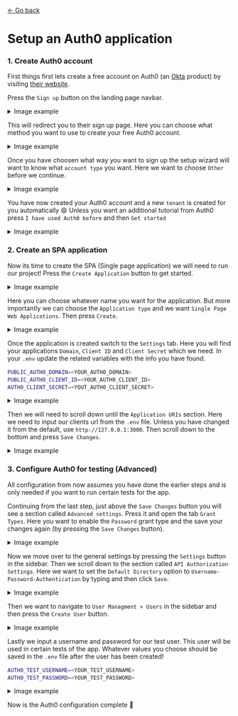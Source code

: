 [← Go back](./SETUP.md)

# Setup an Auth0 application

### 1. Create Auth0 account

First things first lets create a free account on Auth0 (an [Okta](https://www.okta.com/) product) by visiting [their website](https://auth0.com/).

Press the `Sign up` button on the landing page navbar.

<details>
  <summary>Image example</summary>
  <img alt="Auth0 landing page" src="./images/1-auth0-landing-page.png" />
</details>

This will redirect you to their sign up page. Here you can choose what method you want to use to create your free Auth0 account.

<details>
  <summary>Image example</summary>
  <img alt="Auth0 sign up page" src="./images/2-auth0-sign-up-page.png" />
</details>

Once you have choosen what way you want to sign up the setup wizard will want to know what `account type` you want. Here we want to choose `Other` before we continue.

<details>
  <summary>Image example</summary>
  <img alt="Account type selection" src="./images/3-accont-type.png" />
</details>

You have now created your Auth0 account and a new `tenant` is created for you automatically 😄 Unless you want an additional tutorial from Auth0 press `I have used Auth0 before` and then `Get started`

<details>
  <summary>Image example</summary>
  <img alt="Dashboard intro" src="./images/4-dashboard-intro.png" />
</details>

### 2. Create an SPA application

Now its time to create the SPA (Single page application) we will need to run our project! Press the `Create Application` button to get started.

<details>
  <summary>Image example</summary>
  <img alt="Dashboard start page" src="./images/5-dashboard-start-page.png" />
</details>

Here you can choose whatever name you want for the application. But more importantly we can choose the `Application type` and we want `Single Page Web Applications`. Then press `Create`.

<details>
  <summary>Image example</summary>
  <img alt="Create SPA" src="./images/6-create-spa.png" />
</details>

Once the application is created switch to the `Settings` tab. Here you will find your applications `Domain`, `Client ID` and `Client Secret` which we need. In your `.env` update the related variables with the info you have found.

```sh
PUBLIC_AUTH0_DOMAIN=<YOUR_AUTH0_DOMAIN>
PUBLIC_AUTH0_CLIENT_ID=<YOUR_AUTH0_CLIENT_ID>
AUTH0_CLIENT_SECRET=<YOUT_AUTH0_CLIENT_SECRET>
```

<details>
  <summary>Image example</summary>
  <img alt="SPA settings page" src="./images/7-spa-settings-page-secrets.png" />
</details>

Then we will need to scroll down until the `Application URIs` section. Here we need to input our clients url from the `.env` file. Unless you have changed it from the default, use `http://127.0.0.1:3000`. Then scroll down to the bottom and press `Save Changes`.

<details>
  <summary>Image example</summary>
  <img alt="SPA application uris" src="./images/8-spa-settings-application-uris.png" />
</details>

### 3. Configure Auth0 for testing (Advanced)

All configuration from now assumes you have done the earlier steps and is only needed if you want to run certain tests for the app.

Continuing from the last step, just above the `Save Changes` button you will see a section called `Advanced settings`. Press it and open the tab `Grant Types`. Here you want to enable the `Password` grant type and the save your changes again (by pressing the `Save Changes` button).

<details>
  <summary>Image example</summary>
  <img alt="SPA advanced settings" src="./images/9-spa-advanced-settings.png" />
</details>

Now we move over to the general settings by pressing the `Settings` button in the sidebar. Then we scroll down to the section called `API Authorization Settings`. Here we want to set the `Default Directory` option to `Username-Password-Authentication` by typing and then click `Save`.

<details>
  <summary>Image example</summary>
  <img alt="API authorization settings" src="./images/10-settings-api-authorization.png" />
</details>

Then we want to navigate to `User Managment > Users` in the sidebar and then press the `Create User` button.

<details>
  <summary>Image example</summary>
  <img alt="User Managment page" src="./images/11-user-managment-start-page.png" />
</details>

Lastly we input a username and password for our test user. This user will be used in certain tests of the app. Whatever values you choose should be saved in the `.env` file after the user has been created!

```sh
AUTH0_TEST_USERNAME=<YOUR_TEST_USERNAME>
AUTH0_TEST_PASSWORD=<YOUR_TEST_PASSWORD>
```

<details>
  <summary>Image example</summary>
  <img alt="Create new user" src="./images/12-create-new-user.png" />
</details>

Now is the Auth0 configuration complete 🥳
